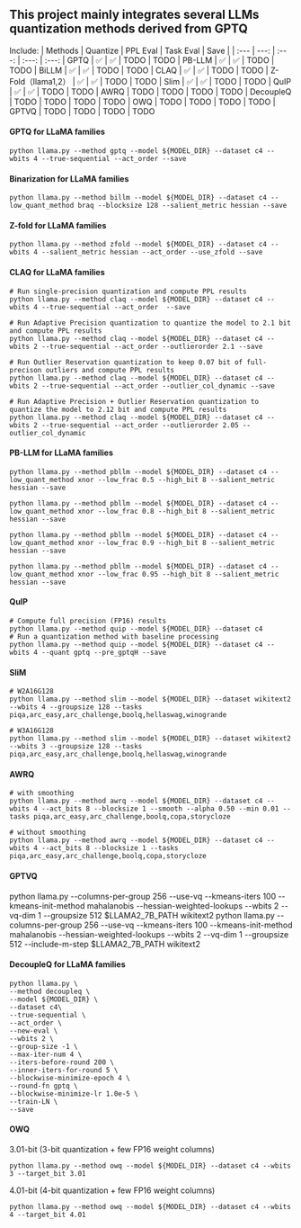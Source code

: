 
## This project mainly integrates several LLMs quantization methods derived from GPTQ

Include:
| Methods | Quantize | PPL Eval | Task Eval | Save |
| :--- | ---: | :---: | :---: | :---: 
| GPTQ | ✅ | ✅ | TODO | TODO 
| PB-LLM | ✅ | ✅ | TODO | TODO 
| BiLLM | ✅ | ✅ | TODO | TODO 
| CLAQ | ✅ | ✅ | TODO | TODO 
| Z-Fold（llama1,2） | ✅ | ✅ | TODO | TODO 
| Slim | ✅ | ✅ | TODO | TODO 
| QuIP | ✅ | ✅ | TODO | TODO 
| AWRQ | TODO | TODO | TODO | TODO 
| DecoupleQ | TODO | TODO | TODO | TODO 
| OWQ | TODO | TODO | TODO | TODO 
| GPTVQ | TODO | TODO | TODO | TODO 

#### GPTQ for LLaMA families
```
python llama.py --method gptq --model ${MODEL_DIR} --dataset c4 --wbits 4 --true-sequential --act_order --save
```


#### Binarization for LLaMA families
```
python llama.py --method billm --model ${MODEL_DIR} --dataset c4 --low_quant_method braq --blocksize 128 --salient_metric hessian --save
```


#### Z-fold for LLaMA families
```
python llama.py --method zfold --model ${MODEL_DIR} --dataset c4 --wbits 4 --salient_metric hessian --act_order --use_zfold --save
```


#### CLAQ for LLaMA families
```
# Run single-precision quantization and compute PPL results
python llama.py --method claq --model ${MODEL_DIR} --dataset c4 --wbits 4 --true-sequential --act_order  --save

# Run Adaptive Precision quantization to quantize the model to 2.1 bit and compute PPL results
python llama.py --method claq --model ${MODEL_DIR} --dataset c4 --wbits 2 --true-sequential --act_order --outlierorder 2.1 --save

# Run Outlier Reservation quantization to keep 0.07 bit of full-precison outliers and compute PPL results
python llama.py --method claq --model ${MODEL_DIR} --dataset c4 --wbits 2 --true-sequential --act_order --outlier_col_dynamic --save

# Run Adaptive Precision + Outlier Reservation quantization to quantize the model to 2.12 bit and compute PPL results
python llama.py --method claq --model ${MODEL_DIR} --dataset c4 --wbits 2 --true-sequential --act_order --outlierorder 2.05 --outlier_col_dynamic
```


#### PB-LLM for LLaMA families
```
python llama.py --method pbllm --model ${MODEL_DIR} --dataset c4 --low_quant_method xnor --low_frac 0.5 --high_bit 8 --salient_metric hessian --save

python llama.py --method pbllm --model ${MODEL_DIR} --dataset c4 --low_quant_method xnor --low_frac 0.8 --high_bit 8 --salient_metric hessian --save

python llama.py --method pbllm --model ${MODEL_DIR} --dataset c4 --low_quant_method xnor --low_frac 0.9 --high_bit 8 --salient_metric hessian --save

python llama.py --method pbllm --model ${MODEL_DIR} --dataset c4 --low_quant_method xnor --low_frac 0.95 --high_bit 8 --salient_metric hessian --save

```


#### QuIP
```
# Compute full precision (FP16) results
python llama.py --method quip --model ${MODEL_DIR} --dataset c4
# Run a quantization method with baseline processing
python llama.py --method quip --model ${MODEL_DIR} --dataset c4 --wbits 4 --quant gptq --pre_gptqH --save 
```


#### SliM
```
# W2A16G128
python llama.py --method slim --model ${MODEL_DIR} --dataset wikitext2 --wbits 4 --groupsize 128 --tasks piqa,arc_easy,arc_challenge,boolq,hellaswag,winogrande

# W3A16G128
python llama.py --method slim --model ${MODEL_DIR} --dataset wikitext2 --wbits 3 --groupsize 128 --tasks piqa,arc_easy,arc_challenge,boolq,hellaswag,winogrande
```

#### AWRQ
```
# with smoothing
python llama.py --method awrq --model ${MODEL_DIR} --dataset c4 --wbits 4 --act_bits 8 --blocksize 1 --smooth --alpha 0.50 --min 0.01 --tasks piqa,arc_easy,arc_challenge,boolq,copa,storycloze 

# without smoothing
python llama.py --method awrq --model ${MODEL_DIR} --dataset c4 --wbits 4 --act_bits 8 --blocksize 1 --tasks piqa,arc_easy,arc_challenge,boolq,copa,storycloze
```


#### GPTVQ
python llama.py --columns-per-group 256 --use-vq --kmeans-iters 100 --kmeans-init-method mahalanobis --hessian-weighted-lookups --wbits 2 --vq-dim 1 --groupsize 512 $LLAMA2_7B_PATH wikitext2
python llama.py --columns-per-group 256 --use-vq --kmeans-iters 100 --kmeans-init-method mahalanobis --hessian-weighted-lookups --wbits 2 --vq-dim 1 --groupsize 512 --include-m-step $LLAMA2_7B_PATH wikitext2



#### DecoupleQ for LLaMA families
```
python llama.py \
--method decoupleq \
--model ${MODEL_DIR} \
--dataset c4\
--true-sequential \
--act_order \
--new-eval \
--wbits 2 \
--group-size -1 \
--max-iter-num 4 \
--iters-before-round 200 \
--inner-iters-for-round 5 \
--blockwise-minimize-epoch 4 \
--round-fn gptq \
--blockwise-minimize-lr 1.0e-5 \
--train-LN \
--save
```


#### OWQ
3.01-bit (3-bit quantization + few FP16 weight columns)
```
python llama.py --method owq --model ${MODEL_DIR} --dataset c4 --wbits 3 --target_bit 3.01
```
4.01-bit (4-bit quantization + few FP16 weight columns)
```
python llama.py --method owq --model ${MODEL_DIR} --dataset c4 --wbits 4 --target_bit 4.01
```
